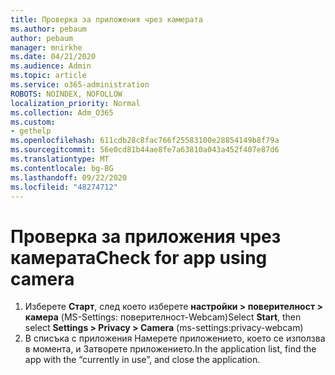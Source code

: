 ```yaml
---
title: Проверка за приложения чрез камерата
ms.author: pebaum
author: pebaum
manager: mnirkhe
ms.date: 04/21/2020
ms.audience: Admin
ms.topic: article
ms.service: o365-administration
ROBOTS: NOINDEX, NOFOLLOW
localization_priority: Normal
ms.collection: Adm_O365
ms.custom:
- gethelp
ms.openlocfilehash: 611cdb28c8fac766f25583100e28854149b8f79a
ms.sourcegitcommit: 56e0cd81b44ae8fe7a63810a043a452f407e87d6
ms.translationtype: MT
ms.contentlocale: bg-BG
ms.lasthandoff: 09/22/2020
ms.locfileid: "48274712"
---
```

# <a name="check-for-app-using-camera"></a><span data-ttu-id="211a3-102">Проверка за приложения чрез камерата</span><span class="sxs-lookup"><span data-stu-id="211a3-102">Check for app using camera</span></span>

1. <span data-ttu-id="211a3-103">Изберете **Старт**, след което изберете **настройки > поверителност > камера** (MS-Settings: поверителност-Webcam)</span><span class="sxs-lookup"><span data-stu-id="211a3-103">Select **Start**, then select **Settings > Privacy > Camera** (ms-settings:privacy-webcam)</span></span>
2. <span data-ttu-id="211a3-104">В списъка с приложения Намерете приложението, което се използва в момента, и Затворете приложението.</span><span class="sxs-lookup"><span data-stu-id="211a3-104">In the application list, find the app with the “currently in use”, and close the application.</span></span>
